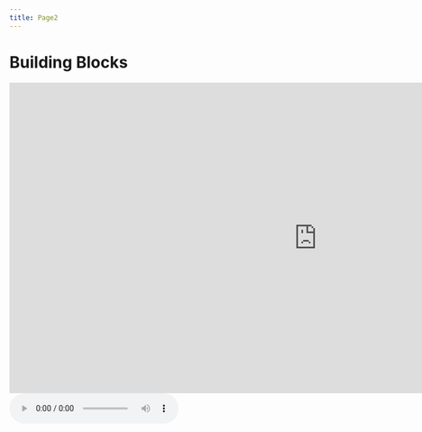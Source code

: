 ```yaml
---
title: Page2
---
```


<h1>Building Blocks</h1>
<div class="row">
<div class="col-sm-6">

  <iframe src="https://h5p.org/h5p/embed/1232947" width="1090" height="551" frameborder="0" allowfullscreen="allowfullscreen" allow="geolocation *; microphone *; camera *; midi *;   encrypted-media *" title="Vowel Checker"></iframe><script src="https://h5p.org/sites/all/modules/h5p/library/js/h5p-resizer.js" charset="UTF-8"></script>

</div>
  
<div class="col-sm-6">
  
  <audio controls>
    <source src="https://github.com/skinnydini/SML5202-2021-Final/blob/main/audio/Record%20(online-voice-recorder.com).mp3" type="audio/mpeg">
    Your browser does not support this audio.
  <audio>
  
</div>
